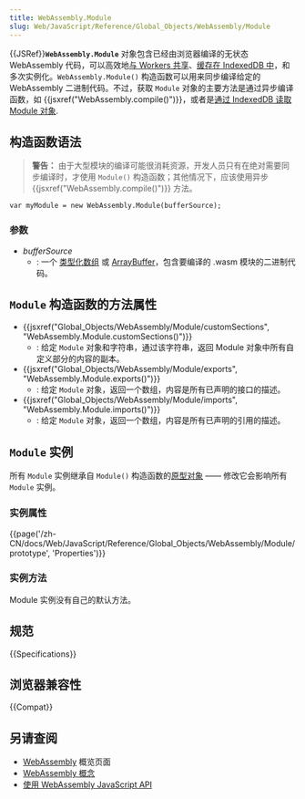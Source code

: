 ```yaml
---
title: WebAssembly.Module
slug: Web/JavaScript/Reference/Global_Objects/WebAssembly/Module
---
```

{{JSRef}}**`WebAssembly.Module`** 对象包含已经由浏览器编译的无状态 WebAssembly 代码，可以高效地[与 Workers 共享](https://developer.mozilla.org/zh-CN/docs/Web/API/Worker/postMessage)、[缓存在 IndexedDB 中](https://developer.mozilla.org/zh-CN/docs/WebAssembly/Caching_modules)，和多次实例化。`WebAssembly.Module()` 构造函数可以用来同步编译给定的 WebAssembly 二进制代码。不过，获取 `Module` 对象的主要方法是通过异步编译函数，如 {{jsxref("WebAssembly.compile()")}}，或者是[通过 IndexedDB 读取 Module 对象](/zh-CN/docs/WebAssembly/Caching_modules).

## 构造函数语法

> **警告：** 由于大型模块的编译可能很消耗资源，开发人员只有在绝对需要同步编译时，才使用 `Module()` 构造函数；其他情况下，应该使用异步 {{jsxref("WebAssembly.compile()")}} 方法。

```plain
var myModule = new WebAssembly.Module(bufferSource);
```

### 参数

- _bufferSource_
  - : 一个 [类型化数组](https://developer.mozilla.org/zh-CN/docs/Web/JavaScript/Typed_arrays) 或 [ArrayBuffer](https://developer.mozilla.org/zh-CN/docs/Web/JavaScript/Reference/Global_Objects/ArrayBuffer)，包含要编译的 .wasm 模块的二进制代码。

## `Module` 构造函数的方法属性

- {{jsxref("Global_Objects/WebAssembly/Module/customSections", "WebAssembly.Module.customSections()")}}
  - : 给定 `Module` 对象和字符串，通过该字符串，返回 Module 对象中所有自定义部分的内容的副本。
- {{jsxref("Global_Objects/WebAssembly/Module/exports", "WebAssembly.Module.exports()")}}
  - : 给定 `Module` 对象，返回一个数组，内容是所有已声明的接口的描述。
- {{jsxref("Global_Objects/WebAssembly/Module/imports", "WebAssembly.Module.imports()")}}
  - : 给定 `Module` 对象，返回一个数组，内容是所有已声明的引用的描述。

## `Module` 实例

所有 `Module` 实例继承自 `Module()` 构造函数的[原型对象](/zh-CN/docs/Web/JavaScript/Reference/Global_Objects/WebAssembly/Module/prototype) —— 修改它会影响所有 `Module` 实例。

### 实例属性

{{page('/zh-CN/docs/Web/JavaScript/Reference/Global_Objects/WebAssembly/Module/prototype', 'Properties')}}

### 实例方法

Module 实例没有自己的默认方法。

## 规范

{{Specifications}}

## 浏览器兼容性

{{Compat}}

## 另请查阅

- [WebAssembly](/zh-CN/docs/WebAssembly) 概览页面
- [WebAssembly 概念](/zh-CN/docs/WebAssembly/Concepts)
- [使用 WebAssembly JavaScript API](/zh-CN/docs/WebAssembly/Using_the_JavaScript_API)
